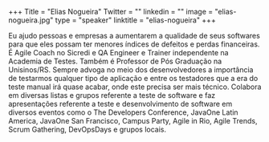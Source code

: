+++
Title = "Elias Nogueira"
Twitter = ""
linkedin = "" 
image = "elias-nogueira.jpg"
type = "speaker"
linktitle = "elias-nogueira"
+++

Eu ajudo pessoas e empresas a aumentarem a qualidade de seus softwares para que eles possam ter menores índices de defeitos e perdas financeiras. É Agile Coach no Sicredi e QA Engineer e Trainer independente na Academia de Testes. Também é Professor de Pós Graduação na Unisinos/RS. Sempre advoga no meio dos desenvolvedores a importância de testarmos qualquer tipo de aplicação e entre os testadores que a era do teste manual irá quase acabar, onde este precisa ser mais técnico. Colabora em diversas listas e grupos referente a teste de software e faz apresentações referente a teste e desenvolvimento de software em diversos eventos como o The Developers Conference, JavaOne Latin America, JavaOne San Francisco, Campus Party, Agile in Rio, Agile Trends, Scrum Gathering, DevOpsDays e grupos locais.
